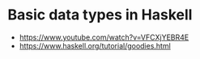 # Basic data types in Haskell


- https://www.youtube.com/watch?v=VFCXjYEBR4E
- https://www.haskell.org/tutorial/goodies.html